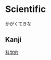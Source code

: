 # Scientific
かがくてきな

## Kanji
[科](../Kanji/kanji-dict/科.md)[学](../Kanji/kanji-dict/学.md)[的](../Kanji/kanji-dict/的.md)